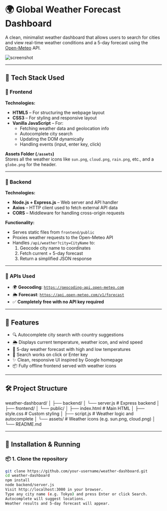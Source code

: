 # 🌍 Global Weather Forecast Dashboard

A clean, minimalist weather dashboard that allows users to search for cities and view real-time weather conditions and a 5-day forecast using the [Open-Meteo](https://open-meteo.com) API.

![screenshot](./assets/screenshot.png)

---

## 🧰 Tech Stack Used

### 🔹 Frontend

**Technologies:**  
- **HTML5** – For structuring the webpage layout  
- **CSS3** – For styling and responsive layout  
- **Vanilla JavaScript** – For:
  - Fetching weather data and geolocation info
  - Autocomplete city search
  - Updating the DOM dynamically
  - Handling events (input, enter key, click)

**Assets Folder (`/assets`)**  
Stores all the weather icons like `sun.png`, `cloud.png`, `rain.png`, etc., and a `globe.png` for the header.

---

### 🔹 Backend

**Technologies:**  
- **Node.js + Express.js** – Web server and API handler  
- **Axios** – HTTP client used to fetch external API data  
- **CORS** – Middleware for handling cross-origin requests  

**Functionality:**  
- Serves static files from `frontend/public`  
- Proxies weather requests to the Open-Meteo API  
- Handles `/api/weather?city=CityName` to:
  1. Geocode city name to coordinates  
  2. Fetch current + 5-day forecast  
  3. Return a simplified JSON response

---

### 🔹 APIs Used

- 🌍 **Geocoding**: [`https://geocoding-api.open-meteo.com`](https://open-meteo.com/en/docs/geocoding-api)  
- 🌦️ **Forecast**: [`https://api.open-meteo.com/v1/forecast`](https://open-meteo.com/en/docs)  
- ✅ **Completely free with no API key required**

---

## 🚀 Features

- 🔍 Autocomplete city search with country suggestions  
- 🌦️ Displays current temperature, weather icon, and wind speed  
- 📅 5-day weather forecast with high and low temperatures  
- 🎯 Search works on click or Enter key  
- ✨ Clean, responsive UI inspired by Google homepage  
- 📦 Fully offline frontend served with weather icons

---

## 🛠️ Project Structure

weather-dashboard/ │ ├── backend/ │ └── server.js # Express backend │ ├── frontend/ │ └── public/ │ ├── index.html # Main HTML │ ├── style.css # Custom styling │ ├── script.js # Weather logic and autocomplete │ └── assets/ # Weather icons (e.g. sun.png, cloud.png) │ └── README.md


---

## 🔧 Installation & Running

### 📦 1. Clone the repository

```bash
git clone https://github.com/your-username/weather-dashboard.git
cd weather-dashboard
npm install
node backend/server.js
Visit http://localhost:3000 in your browser.
Type any city name (e.g. Tokyo) and press Enter or click Search.
Autocomplete will suggest locations.
Weather results and 5-day forecast will appear.
